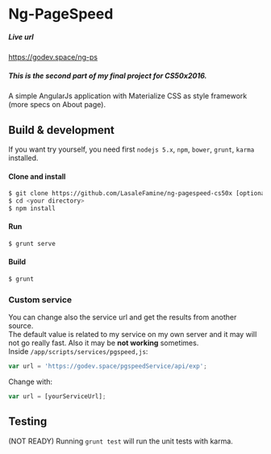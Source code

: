 # Ng-PageSpeed
##### Live url
https://godev.space/ng-ps  
##### This is the second part of my final project for CS50x2016.
A simple AngularJs application with Materialize CSS as style framework (more specs on About page).

## Build & development

If you want try yourself, you need first `nodejs 5.x`, `npm`, `bower`, `grunt`, `karma`  installed.

#### Clone and install
```sh
$ git clone https://github.com/LasaleFamine/ng-pagespeed-cs50x [optional name]
$ cd <your directory>
$ npm install
```

#### Run
```sh
$ grunt serve
```

#### Build
```sh
$ grunt
```

### Custom service
You can change also the service url and get the results from another source.  
The default value is related to my service on my own server and it may will not go really fast. Also it may be **not working** sometimes.  
Inside `/app/scripts/services/pgspeed,js`:
```js
var url = 'https://godev.space/pgspeedService/api/exp';
```
Change with:
```js
var url = [yourServiceUrl];
```

## Testing
(NOT READY)
Running `grunt test` will run the unit tests with karma.
